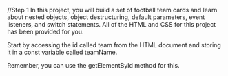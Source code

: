 //Step 1
In this project, you will build a set of football team cards and learn about nested objects, object destructuring, default parameters, event listeners, and switch statements. All of the HTML and CSS for this project has been provided for you.

Start by accessing the id called team from the HTML document and storing it in a const variable called teamName.

Remember, you can use the getElementById method for this.
